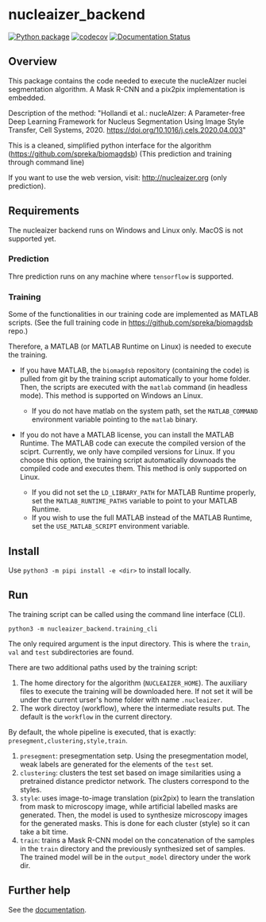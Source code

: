 # nucleaizer_backend
[![Python package](https://github.com/etasnadi/nucleaizer_backend/actions/workflows/test_and_deploy.yml/badge.svg)](https://github.com/etasnadi/nucleaizer_backend/actions/workflows/test_and_deploy.yml)
[![codecov](https://codecov.io/gh/etasnadi/nucleaizer_backend/branch/master/graph/badge.svg?token=ZOCTU6N7O2)](https://codecov.io/gh/etasnadi/nucleaizer_backend)
[![Documentation Status](https://readthedocs.org/projects/napari-nucleaizer-docs/badge/?version=latest)](https://napari-nucleaizer-docs.readthedocs.io/en/latest/?badge=latest)


## Overview

This package contains the code needed to execute the nucleAIzer nuclei segmentation algorithm. A Mask R-CNN and a pix2pix implementation is embedded.

Description of the method: "Hollandi et al.: nucleAIzer: A Parameter-free Deep Learning Framework for Nucleus Segmentation Using Image Style Transfer, Cell Systems, 2020. https://doi.org/10.1016/j.cels.2020.04.003"

This is a cleaned, simplified python interface for the algorithm (https://github.com/spreka/biomagdsb) (This prediction and training through command line)

If you want to use the web version, visit: http://nucleaizer.org (only prediction).

## Requirements

The nucleaizer backend runs on Windows and Linux only. MacOS is not supported yet.

### Prediction

Thre prediction runs on any machine where `tensorflow` is supported.

### Training

Some of the functionalities in our training code are implemented as MATLAB scripts. (See the full training code in https://github.com/spreka/biomagdsb repo.)

Therefore, a MATLAB (or MATLAB Runtime on Linux) is needed to execute the training.

* If you have MATLAB, the `biomagdsb` repository (containing the code) is pulled from git by the training script automatically to your home folder. Then, the scripts are executed with the `matlab` command (in headless mode). This method is supported on Windows an Linux.
    * If you do not have matlab on the system path, set the `MATLAB_COMMAND` environment variable pointing to the `matlab` binary.

* If you do not have a MATLAB license, you can install the MATLAB Runtime. The MATLAB code can execute the compiled version of the sciprt. Currently, we only have compiled versions for Linux. If you choose this option, the training script automatically downoads the compiled code and executes them. This method is only supported on Linux.
    * If you did not set the `LD_LIBRARY_PATH` for MATLAB Runtime properly,  set the `MATLAB_RUNTIME_PATHS` variable to point to your MATLAB Runtime.
    * If you wish to use the full MATLAB instead of the MATLAB Runtime, set the `USE_MATLAB_SCRIPT` environment variable.

## Install

Use `python3 -m pipi install -e <dir>` to install locally.

## Run

The training script can be called using the command line interface (CLI).

`python3 -m nucleaizer_backend.training_cli`

The only required argument is the input directory. This is where the `train`, `val` and `test` subdirectories are found.

There are two additional paths used by the training script:
1. The home directory for the algorithm (`NUCLEAIZER_HOME`). The auxiliary files to execute the training will be downloaded here. If not set it will be under the current urser's home folder with name `.nucleaizer`.
2. The work directoy (workflow), where the intermediate results put. The default is the `workflow` in the current directory.

By default, the whole pipeline is executed, that is exactly: `presegment,clustering,style,train`.
1. `presegment`: presegmentation setp. Using the presegmentation model, weak labels are generated for the elements of the `test` set.
2. `clustering`: clusters the test set based on image similarities using a pretrained distance predictor network. The clusters correspond to the styles.
3. `style`: uses image-to-image translation (pix2pix) to learn the translation from mask to microscopy image, while artificial labelled masks are generated. Then, the model is used to synthesize microscopy images for the generated masks. This is done for each cluster (style) so it can take a bit time.
4. `train`: trains a Mask R-CNN model on the concatenation of the samples in the `train` directory and the previously synthesized set of samples. The trained model will be in the `output_model` directory under the work dir.

## Further help

See the [documentation](https://napari-nucleaizer-docs.readthedocs.io/en/latest).